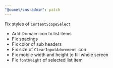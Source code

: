 ```yaml
---
"@comet/cms-admin": patch
---
```


Fix styles of `ContentScopeSelect`

-   Add Domain icon to list items
-   Fix spacings
-   Fix color of sub headers
-   Fix size of `ClearInputAdornment` icon
-   Fix mobile width and height to fill whole screen
-   Fix `fontWeight` of selected list item
